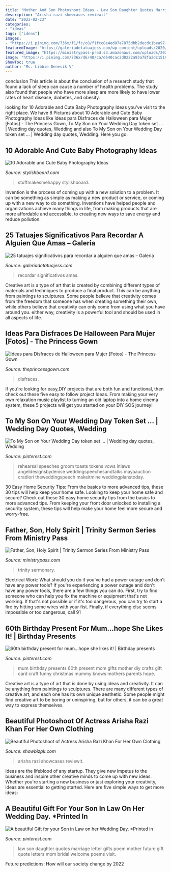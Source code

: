 ```yaml
---
title: "Mother And Son Photoshoot Ideas - Law Son Daughter Quotes Marriage Letter Gifts Poem Mother Future Gift Quote Letters Mom Bridal Welcome Poems Visit"
description: "Arisha razi showcases reviewit"
date: "2023-02-23"
categories:
- "ideas"
tags: ["ideas"]
images:
- "https://i.pinimg.com/736x/f1/fc/c8/f1fcc8e4ed87a7875dbb2decdc1bea97--birthday-presents-for-mum-mum-birthday-card.jpg"
featuredImage: "https://galeriadetatuajess.com/wp-content/uploads/2020/08/tatuajes-conmemorativos-6.jpg"
featured_image: "https://ministrypass-prod.s3.amazonaws.com/uploads/2020/10/Father-Son-Holy-Spirit-Trinity-Sermon-Series.jpg"
image: "https://i.pinimg.com/736x/d6/40/ca/d640cac2d8222a93a78fa2dc1519becb.jpg"
ShowToc: true
author: "Ms. Libbie Denesik V"
---
```



conclusion
This article is about the conclusion of a research study that found a lack of sleep can cause a number of health problems. The study also found that people who have more sleep are more likely to have lower rates of heart disease, diabetes, and obesity.

	

		
looking for 10 Adorable and Cute Baby Photography Ideas you've visit to the right place. We have 8 Pictures about 10 Adorable and Cute Baby Photography Ideas like Ideas para Disfraces de Halloween para Mujer [Fotos] - The Princess Gown, To My Son on Your Wedding Day token set … | Wedding day quotes, Wedding and also To My Son on Your Wedding Day token set … | Wedding day quotes, Wedding. Here you go:
		
    
## 10 Adorable And Cute Baby Photography Ideas

<img loading=lazy src="https://www.stylishboard.com/wp-content/uploads/2013/12/62.jpg" onerror="this.onerror=null;this.src='https://tse4.mm.bing.net/th?id=OIP.dR7-JDVqx6vHKwswyrrCeQHaJj&amp;pid=15.1';" alt="10 Adorable and Cute Baby Photography Ideas">

_Source: stylishboard.com_

>stuffmakesmehappy stylishboard. 

	

Invention is the process of coming up with a new solution to a problem. It can be something as simple as making a new product or service, or coming up with a new way to do something. Inventions have helped people and organizations achieve many things in life, from making products that are more affordable and accessible, to creating new ways to save energy and reduce pollution.

    
## 25 Tatuajes Significativos Para Recordar A Alguien Que Amas – Galeria

<img loading=lazy src="https://galeriadetatuajess.com/wp-content/uploads/2020/08/tatuajes-conmemorativos-6.jpg" onerror="this.onerror=null;this.src='https://tse1.mm.bing.net/th?id=OIP.FwwOIk2b2MigBhXQiRl1FQHaKN&amp;pid=15.1';" alt="25 tatuajes significativos para recordar a alguien que amas – Galeria">

_Source: galeriadetatuajess.com_

>recordar significativos amas. 

	

Creative art is a type of art that is created by combining different types of materials and techniques to produce a final product. This can be anything from paintings to sculptures. Some people believe that creativity comes from the freedom that someone has when creating something their own, while others believe that creativity can only come from using what you have around you. either way, creativity is a powerful tool and should be used in all aspects of life.

    
## Ideas Para Disfraces De Halloween Para Mujer [Fotos] - The Princess Gown

<img loading=lazy src="http://theprincessgown.com/wp-content/uploads/2017/10/halloween-madre-con-hija.jpg" onerror="this.onerror=null;this.src='https://tse1.mm.bing.net/th?id=OIP.H166HZigq4DAUM-exAs2TwHaLZ&amp;pid=15.1';" alt="Ideas para Disfraces de Halloween para Mujer [Fotos] - The Princess Gown">

_Source: theprincessgown.com_

>disfraces. 

	

If you're looking for easy,DIY projects that are both fun and functional, then check out these five easy to follow project Ideas. From making your very own relaxation music playlist to turning an old laptop into a home cinema system, these 5 projects will get you started on your DIY SOS journey!

    
## To My Son On Your Wedding Day Token Set … | Wedding Day Quotes, Wedding

<img loading=lazy src="https://i.pinimg.com/736x/d6/40/ca/d640cac2d8222a93a78fa2dc1519becb.jpg" onerror="this.onerror=null;this.src='https://tse1.mm.bing.net/th?id=OIP.vcAQRNIFRhdg7mgpmXXz5AHaK_&amp;pid=15.1';" alt="To My Son on Your Wedding Day token set … | Wedding day quotes, Wedding">

_Source: pinterest.com_

>rehearsal speeches groom toasts tokens vows inlaws angeldesignsbydenise weddingspeechesandtalks mayaauction cradiori theweddingspeech makeitmine weddingplanstoday. 

	

30 Easy Home Security Tips: From the basics to more advanced tips, these 30 tips will help keep your home safe.
Looking to keep your home safe and secure? Check out these 30 easy home security tips from the basics to more advanced tips. From keeping your front door unlocked to installing a security system, these tips will help make your home feel more secure and worry-free.

    
## Father, Son, Holy Spirit | Trinity Sermon Series From Ministry Pass

<img loading=lazy src="https://ministrypass-prod.s3.amazonaws.com/uploads/2020/10/Father-Son-Holy-Spirit-Trinity-Sermon-Series.jpg" onerror="this.onerror=null;this.src='https://tse4.mm.bing.net/th?id=OIP.8Ab0bJ_nuDKbhL4bGgNGdwHaEL&amp;pid=15.1';" alt="Father, Son, Holy Spirit | Trinity Sermon Series From Ministry Pass">

_Source: ministrypass.com_

>trinity sermonary. 

	

Electrical Work: What should you do if you’ve had a power outage and don’t have any power tools?
If you're experiencing a power outage and don't have any power tools, there are a few things you can do. First, try to find someone who can help you fix the machine or equipment that's not working. If that's not possible or if it's too dangerous, you can try to start a fire by hitting some wires with your fist. Finally, if everything else seems impossible or too dangerous, call 91
    
## 60th Birthday Present For Mum...hope She Likes It! | Birthday Presents

<img loading=lazy src="https://i.pinimg.com/736x/f1/fc/c8/f1fcc8e4ed87a7875dbb2decdc1bea97--birthday-presents-for-mum-mum-birthday-card.jpg" onerror="this.onerror=null;this.src='https://tse3.mm.bing.net/th?id=OIP.cXNZ9usy2EFz3CCjO-HWSQHaJ4&amp;pid=15.1';" alt="60th birthday present for mum...hope she likes it! | Birthday presents">

_Source: pinterest.com_

>mum birthday presents 60th present mom gifts mother diy crafts gift card craft funny christmas mummy knows mothers parents hope. 

	

Creative art is a type of art that is done by using ideas and creativity. It can be anything from paintings to sculptures. There are many different types of creative art, and each one has its own unique aesthetic. Some people might find creative art to be boring or uninspiring, but for others, it can be a great way to express themselves.

    
## Beautiful Photoshoot Of Actress Arisha Razi Khan For Her Own Clothing

<img loading=lazy src="https://showbizpk.com/wp-content/uploads/2020/10/arisha_razi_8-1024x1024.jpg" onerror="this.onerror=null;this.src='https://tse3.mm.bing.net/th?id=OIP.LNqEvajNGT9XDGNQYH-muQHaHa&amp;pid=15.1';" alt="Beautiful Photoshoot of Actress Arisha Razi Khan For Her Own Clothing">

_Source: showbizpk.com_

>arisha razi showcases reviewit. 

	

Ideas are the lifeblood of any startup. They give new impetus to the business and inspire other creative minds to come up with new ideas. Whether you're starting a new business or just exploring your creativity, ideas are essential to getting started. Here are five simple ways to get more ideas: 

    
## A Beautiful Gift For Your Son In Law On Her Wedding Day. *Printed In

<img loading=lazy src="https://i.pinimg.com/736x/52/1d/d9/521dd92f07414a380452ebc368933529.jpg" onerror="this.onerror=null;this.src='https://tse2.mm.bing.net/th?id=OIP.X5--YJ_1j8d240bq38UaHAHaJ4&amp;pid=15.1';" alt="A beautiful Gift for your Son in Law on her Wedding Day. *Printed in">

_Source: pinterest.com_

>law son daughter quotes marriage letter gifts poem mother future gift quote letters mom bridal welcome poems visit. 

	

Future predictions: How will our society change by 2022
 

